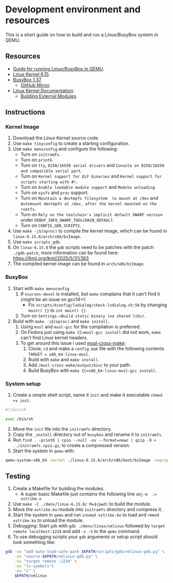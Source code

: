 # Development environment and resources

This is a short guide on how to build and run a Linux/BusyBox system in QEMU.

## Resources

- [Guide for running Linux/BusyBox in QEMU](https://gist.github.com/chrisdone/02e165a0004be33734ac2334f215380e).
- [Linux Kernel 6.15](https://www.kernel.org/).
- [BusyBox 1.37](https://busybox.net/).
   - [GitHub Mirror](https://github.com/mirror/busybox).
- [Linux Kernel Documentation](https://docs.kernel.org/index.html):
   - [Building External Modules](https://docs.kernel.org/kbuild/modules.html#building-external-modules).

## Instructions

### Kernel Image

1. Download the Linux Kernel source code.
2. Use `make tinyconfig` to create a starting configuration.
3. Use `make menuconfig` and configure the following:
    - Turn on `initramfs`.
    - Turn on `printk`.
    - Turn on `tty`, `8250/16550 serial drivers` and `Console on 8250/16550 and compatible serial port`.
    - Turn on `Kernel support for ELF binaries` and `Kernel support for scripts starting with #!`.
    - Turn on `Enable loadable module support` and `Module unloading`.
    - Turn on `sysfs` and `proc` support.
    - Turn on  `Maintain a devtmpfs filesystem  to mount at /dev` and `Automount devtmpfs at /dev, after the kernel mounted on the rootfs`.
    - Turn on `Rely on the toolchain's implicit default DWARF version` under `DEBUF_INFO_DWARF_TOOLCHAIN_DEFAULT`.
    - Turn on `CONFIG_GDB_SCRIPTS`.
4. Use `make -j$(nproc)` to compile the kernel image, which can be found in `linux-6.15.8/arch/x86/bzImage`.
5. Use `make scripts_gdb`.
6. On `linux-6.15.8` the `gdb` scripts need to be patches with the patch `./gdb.patch`, more information can be found here: https://lkml.org/lkml/2025/5/31/383
7. The compiled kernel image can be found in `arch/x86/bzImage`.

### BusyBox

1. Start with `make menuconfig`
   1. If `ncurses-devel` is installed, but `make` complains that it can't find it (might be an issue on gcc14+):
      - Fix `scripts/kconfig/lxdialog/check-lxdialog.sh:50` by changing `main() {}` to `int main() {}`.
   2. Turn on `Settings->Build static binary (no shared libs)`.
2. Build with `make -j$(nproc)` and `make install`.
   1. Using `musl` and `musl-gcc` for the compilation is preferred.
   2. On Fedora just using `make CC=musl-gcc install` did not work, `make` can't find Linux kernel headers.
   3. To get around this issue I used [musl-cross-make](https://github.com/richfelker/musl-cross-make):
      1. Clone, `cd` and make a `config.mak` file with the following contents `TARGET = x86_64-linux-musl`.
      2. Build with `make` and `make install`.
      3. Add `/musl-cross-make/output/bin/` to your path.
      4. Build BusyBox with `make CC=x86_64-linux-musl-gcc install`.

### System setup

1. Create a simple shell script, name it `init` and make it executable `chmod +x init`.

```bash
#!/bin/sh

exec /bin/sh
```

2. Move the `init` file into the `initramfs` directory.
3. Copy the `_install` directory out of `busybox` and rename it to `initramfs`.
4. Run `find . -print0 | cpio --null -ov --format=newc | gzip -9 > ../initramfs.cpio.gz`, to create a compressed version.
5. Start the system in `qemu` with:

```BASH
qemu-system-x86_64 -kernel ./linux-6.15.8/arch/x86/boot/bzImage -nographic -append 'console=ttyS0 loglevel=7' -initrd initramfs.cpio.gz
```

## Testing

1. Create a Makefile for building the modules.
   - A super basic Makefile just contains the following line `obj-m  := xstrike.o`
2. Use `make -C ./denv/linux-6.15.8/ M=$(pwd)` to build the module.
3. Move the `xstrike.ko` module into `initramfs` directory and compress it.
4. Start the system in `qemu` and run `insmod xstrike.ko` to load and `rmmod xstrike.ko` to unload the module.
5. Debugging: Start `gdb` with `gdb ./denv/linux/vmlinux` followed by `target remote localhost:1234` and add `-s -S` to the `qemu` command.
6. To use debugging scripts your `gdb` arguments or setup script should look something like:

```bash
gdb -ex "add-auto-load-safe-path $KPATH/scripts/gdb/vmlinux-gdb.py" \
    -ex "source $KPATH/vmlinux-gdb.py" \
    -ex "target remote :1234" \
    -ex "lx-symbols"\
    -ex "c" \
    $KPATH/vmlinux
```
